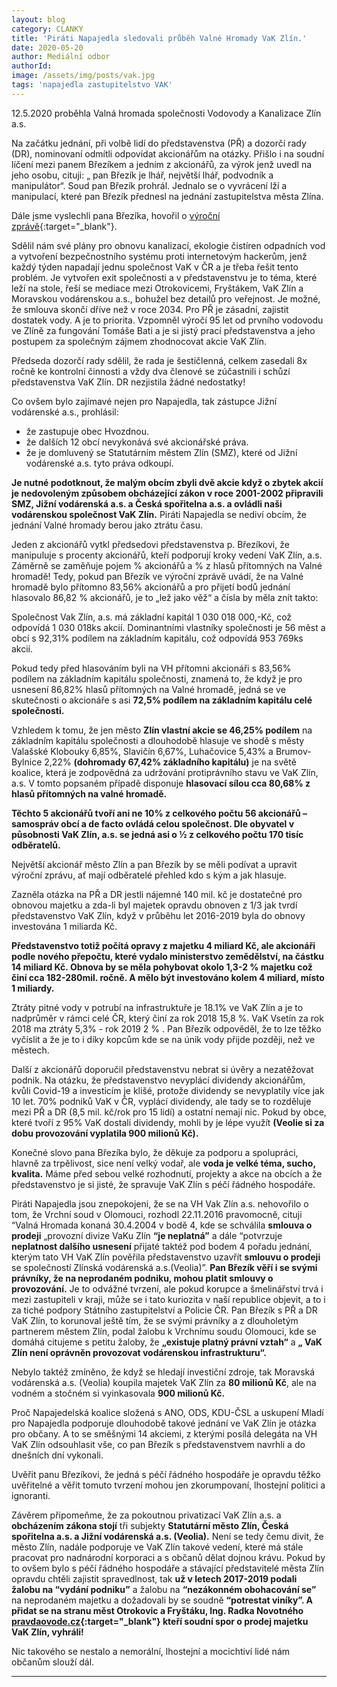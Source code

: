 ```yaml
---
layout: blog
category: CLANKY
title: 'Piráti Napajedla sledovali průběh Valné Hromady VaK Zlín.'
date: 2020-05-20
author: Mediální odbor
authorId: 
image: /assets/img/posts/vak.jpg  
tags: 'napajedla zastupitelstvo VAK'
---
```

12.5.2020 proběhla Valná hromada společnosti Vodovody a Kanalizace Zlín a.s.

Na začátku jednání, při volbě lidí do představenstva (PŘ) a dozorčí rady (DR), nominovaní odmítli odpovídat akcionářům na otázky. Přišlo i na soudní líčení mezi panem Březíkem a jedním z akcionářů, za výrok jenž uvedl na jeho osobu, cituji: „ pan Březík je lhář, největší lhář, podvodník a manipulátor“. Soud pan Březík prohrál. Jednalo se o vyvrácení lží a manipulací, které pan Březík přednesl na jednání zastupitelstva města Zlína.  

Dále jsme vyslechli pana Březíka, hovořil o [výroční zprávě](https://www.vakzlin.cz/spolecnost/valne-hromady){:target="_blank"}. 

Sdělil nám své  plány pro obnovu kanalizací, ekologie čistíren odpadních vod a vytvoření bezpečnostního systému proti internetovým hackerům, jenž každý týden  napadají jednu společnost VaK v ČR a je třeba řešit tento problém. Je vytvořen exit společnosti a v představenstvu je to téma, které leží na stole, řeší se mediace mezi Otrokovicemi, Fryštákem, VaK Zlín a Moravskou vodárenskou a.s., bohužel bez detailů pro veřejnost. Je možné, že smlouva skončí dříve než v roce 2034. Pro PŘ je zásadní, zajistit dostatek vody. A je to priorita. Vzpomněl výročí 95 let od prvního vodovodu ve Zlíně za fungování Tomáše Bati a je si jistý prací představenstva a jeho postupem za společným zájmem zhodnocovat akcie VaK Zlín.

Předseda dozorčí rady sdělil, že rada je šestičlenná, celkem zasedali 8x ročně  ke kontrolní činnosti a vždy dva členové se zúčastnili i schůzí představenstva VaK Zlín. DR nezjistila žádné nedostatky!

Co ovšem bylo zajímavé nejen pro Napajedla, tak zástupce Jižní vodárenské a.s., prohlásil:
 - že zastupuje obec Hvozdnou. 
 - že dalších 12 obcí nevykonává své akcionářské práva.
 - že je domluvený se Statutárním městem Zlín (SMZ), které od Jižní vodárenské a.s. tyto práva odkoupí.


**Je nutné podotknout, že malým obcím zbyli dvě akcie když o zbytek akcií je nedovoleným způsobem obcházející zákon  v roce 2001-2002 připravili SMZ, Jižní vodárenská a.s. a Česká spořitelna a.s. a ovládli naši vodárenskou společnost VaK Zlín.** Piráti Napajedla se nediví obcím, že jednání Valné hromady berou jako ztrátu času.

Jeden z akcionářů vytkl předsedovi představenstva p. Březíkovi, že manipuluje s procenty akcionářů, kteří podporují kroky vedení VaK Zlín, a.s. Záměrně se zaměňuje pojem % akcionářů a % z hlasů přítomných na Valné hromadě! Tedy, pokud pan Březík ve výroční zprávě uvádí, že na Valné hromadě bylo přítomno 83,56% akcionářů a pro přijetí bodů jednání hlasovalo 86,82 % akcionářů, je to „lež jako věž“ a čísla by měla znít takto:

Společnost Vak Zlín, a.s. má základní kapitál 1 030 018 000,-Kč, což odpovídá 1 030 018ks akcií. Dominantními vlastníky společnosti je 56 měst a obcí s 92,31% podílem na základním kapitálu, což odpovídá 953 769ks akcií.
 
Pokud tedy před hlasováním byli na VH přítomni akcionáři s 83,56% podílem na základním kapitálu společnosti, znamená to, že když je pro usnesení 86,82% hlasů přítomných na Valné hromadě, jedná se ve skutečnosti o akcionáře s asi **72,5% podílem na základním kapitálu celé společnosti.**

Vzhledem k tomu, že jen město **Zlín vlastní akcie se 46,25% podílem** na základním kapitálu společnosti a dlouhodobě hlasuje ve shodě s městy Valašské Klobouky 6,85%, Slavičín 6,67%, Luhačovice 5,43% a Brumov-Bylnice 2,22% **(dohromady 67,42% základního kapitálu)** je na světě koalice, která je zodpovědná za udržování protiprávního stavu ve VaK Zlín, a.s. V tomto popsaném případě disponuje **hlasovací sílou cca 80,68% z hlasů přítomných na valné hromadě.** 

**Těchto 5 akcionářů tvoří ani ne 10% z celkového počtu 56 akcionářů – samospráv obcí a de facto ovládá celou společnost. Dle obyvatel v působnosti VaK Zlín, a.s. se jedná asi o ½ z celkového počtu 170 tisíc odběratelů.**

Největší akcionář město Zlín a pan Březík by se měli podívat a upravit výroční zprávu, ať mají odběratelé přehled kdo s kým a jak hlasuje.

Zazněla otázka na PŘ a DR jestli nájemné 140 mil. kč je dostatečné pro obnovou majetku a zda-li byl majetek opravdu obnoven z 1/3 jak tvrdí představenstvo VaK Zlín, když v průběhu let 2016-2019 byla do obnovy investována 1 miliarda Kč.

**Představenstvo totiž počítá opravy z majetku 4 miliard Kč, ale akcionáři podle nového přepočtu, které vydalo ministerstvo zemědělství, na částku 14 miliard Kč. Obnova by se měla pohybovat okolo 1,3-2 % majetku což činí cca 182-280mil. ročně. A mělo být investováno kolem 4 miliard, místo 1 miliardy.**

Ztráty pitné vody v potrubí na infrastruktuře je 18.1% ve VaK Zlín a je to nadprůměr v rámci celé ČR, který činí za  rok 2018 15,8 %. VaK Vsetín za rok 2018 ma ztráty 5,3% - rok 2019 2 % . Pan Březík odpověděl, že to lze těžko vyčíslit a že je to i díky kopcům kde se na únik vody přijde později, než ve městech.

Další z akcionářů doporučil představenstvu nebrat si úvěry a nezatěžovat podnik. Na otázku, že představenstvo nevyplácí dividendy akcionářům, kvůli Covid-19 a investicím je klišé, protože dividendy se nevyplatily více jak 10 let. 70% podniků VaK v ČR, vyplácí dividendy, ale tady se to rozděluje mezi PŘ a DR (8,5 mil. kč/rok pro 15 lidí) a ostatní nemají nic. Pokud by obce, které tvoří z 95% VaK dostali dividendy, mohli by je lépe využít **(Veolie si za dobu provozování vyplatila 900 milionů Kč).**

Konečné slovo pana Březíka bylo, že děkuje za podporu a spolupráci, hlavně za trpělivost, sice není velký vodař, ale **voda je velké téma, sucho, kvalita.** Máme před sebou velké rozhodnutí, projekty a akce na obcích a že představenstvo je si jisté, že spravuje VaK Zlín s péčí řádného hospodáře.

Piráti Napajedla jsou znepokojeni, že se na VH Vak Zlín a.s. nehovořilo o tom, že Vrchní soud v Olomouci, rozhodl 22.11.2016 pravomocně, cituji “Valná Hromada konaná 30.4.2004 v bodě 4, kde se schválila **smlouva o prodeji** „provozní divize VaKu Zlín **“je neplatná”** a dále “potvrzuje **neplatnost dalšího usnesení** přijaté taktéž pod bodem 4 pořadu jednání, kterým tato VH VaK Zlín pověřila představenstvo uzavřít **smlouvu o prodeji** se společností Zlínská vodárenská a.s.(Veolia)”. **Pan Březík věří i se svými právníky, že na neprodaném podniku, mohou platit smlouvy o provozování.** Je to odvážné tvrzení, ale pokud korupce a šmelinářství trvá i mezi zastupiteli v kraji, může se i tato kuriozita v naší republice objevit, a to i za tiché podpory Státního zastupitelství a Policie ČR. Pan Březík s PŘ a DR VaK Zlín, to korunoval ještě tím, že se svými právníky a z dlouholetým partnerem městem Zlín, podal žalobu k Vrchnímu soudu Olomouci, kde se domáhá citujeme s petitu žaloby, že **„existuje platný právní vztah“** a **„ VaK Zlín není oprávněn provozovat vodárenskou infrastrukturu“.**  

Nebylo taktéž zmíněno, že když se hledají investiční zdroje, tak Moravská vodárenská a.s. (Veolia) koupila majetek VaK Zlín za **80 milionů Kč**, ale na vodném a stočném si vyinkasovala **900 milionů Kč.** 

Proč Napajedelská  koalice složená s ANO, ODS, KDU-ČSL a uskupení Mladí pro Napajedla podporuje dlouhodobě takové jednání ve VaK Zlín  je otázka pro občany. A to se směšnými 14 akciemi, z kterými posílá delegáta na VH VaK Zlín odsouhlasit vše, co pan Březík s představenstvem navrhli a do dnešních dní vykonali.

 Uvěřit panu Březíkovi, že jedná s péčí řádného hospodáře je opravdu těžko uvěřitelné a věřit tomuto tvrzení mohou jen zkorumpovaní, lhostejní politici a ignoranti.

Závěrem připomeňme, že za pokoutnou privatizací VaK Zlín a.s. a **obcházením zákona stojí** tři subjekty **Statutární město Zlín, Česká spořitelna a.s. a Jižní vodárenská a.s. (Veolia).** Není se tedy čemu divit, že město Zlín, nadále podporuje ve VaK Zlín takové vedení, které má stále pracovat pro nadnárodní korporaci a s občanů dělat dojnou krávu. Pokud by to ovšem bylo s péčí řádného hospodáře a stávající představitelé města Zlín opravdu chtěli zajistit spravedlnost, tak **už v letech 2017-2019 podali žalobu na “vydání podniku”** a žalobu na **“nezákonném obohacování se”** na neprodaném majetku a dožadovali by se soudně **“potrestat viníky”. A přidat se na stranu měst Otrokovic a Fryštáku, Ing. Radka Novotného [pravdaovode.cz](https://www.pravdaovode.cz){:target="_blank"} kteří soudní spor o prodej majetku VaK Zlín, vyhráli!**

Nic takového se nestalo a nemorální, lhostejní a mocichtiví lidé nám občanům slouží dál.




---

